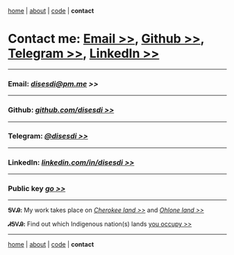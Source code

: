 [home](https://disesdi.github.io/) | [about](https://disesdi.github.io/about.html) | <a href="https://github.com/disesdi/" target="_blank" rel="noopener noreferrer">code</a> | **contact**


# Contact me: <a href="mailto:disesdi@pm.me" target="_blank" rel="noopener noreferrer">Email >></a>, <a href="https://github.com/disesdi/" target="_blank" rel="noopener noreferrer">Github >></a>, <a href="https://t.me/disesdi" target="_blank" rel="noopener noreferrer">Telegram >></a>, <a href="https://www.linkedin.com/in/disesdi/" target="_blank" rel="noopener noreferrer">LinkedIn >></a>


-------

### Email: *<a href="mailto:disesdi@pm.me" target="_blank" rel="noopener noreferrer">disesdi@pm.me >></a>* 

-------

### Github: *<a href="https://github.com/disesdi" target="_blank" rel="noopener noreferrer">github.com/disesdi >> </a>*

-------

### Telegram: *<a href="https://t.me/disesdi" target="_blank" rel="noopener noreferrer">@disesdi >></a>* 

-------

### LinkedIn: *<a href="https://www.linkedin.com/in/disesdi/" target="_blank" rel="noopener noreferrer">linkedin.com/in/disesdi >></a>*

-------

### Public key *<a href="https://disesdi.github.io/key.html" target="_blank" rel="noopener noreferrer">go >></a>*

-------


**ᎦᏙᎯ:** My work takes place on *<a href="https://ebci.com/" target="_blank" rel="noopener noreferrer">Cherokee land >></a>* and *<a href="https://indigenousengineering.github.io/about/land.html">Ohlone land >></a>*

**ᏗᎦᏙᎯ:** Find out which Indigenous nation(s) lands <a href="https://native-land.ca/" target="_blank" rel="noopener noreferrer">you occupy >> </a>


------- 

[home](https://disesdi.github.io/) | [about](https://disesdi.github.io/about.html) | <a href="https://github.com/disesdi/" target="_blank" rel="noopener noreferrer">code</a> | **contact**
